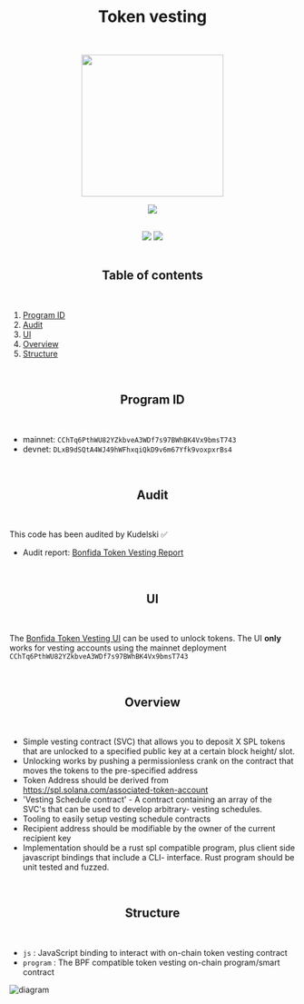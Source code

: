 <h1 align="center">Token vesting</h1>
<br />
<p align="center">
<img width="250" src="https://i.imgur.com/nn7LMNV.png"/>
</p>
<p align="center">
<a href="https://twitter.com/bonfida">
<img src="https://img.shields.io/twitter/url?label=Bonfida&style=social&url=https%3A%2F%2Ftwitter.com%2Fbonfida">
</a>
</p>

<br />

<div align="center">
<img src="https://img.shields.io/badge/TypeScript-007ACC?style=for-the-badge&logo=typescript&logoColor=white" />
<img src="https://img.shields.io/badge/Rust-000000?style=for-the-badge&logo=rust&logoColor=white" />

</div>

<br />
<h2 align="center">Table of contents</h2>
<br />

1. [Program ID](#program-id)
2. [Audit](#audit)
3. [UI](#ui)
4. [Overview](#overview)
5. [Structure](#structure)

<br />
<a name="program-id"></a>
<h2 align="center">Program ID</h2>
<br />

- mainnet: `CChTq6PthWU82YZkbveA3WDf7s97BWhBK4Vx9bmsT743`
- devnet: `DLxB9dSQtA4WJ49hWFhxqiQkD9v6m67Yfk9voxpxrBs4`

<br />
<a name="audit"></a>
<h2 align="center">Audit</h2>
<br />

This code has been audited by Kudelski ✅

- Audit report: [Bonfida Token Vesting Report](/audit/Bonfida_SecurityAssessment_Vesting_Final050521.pdf)

<br />
<a name="ui"></a>
<h2 align="center">UI</h2>
<br />

The [Bonfida Token Vesting UI](https://vesting.bonfida.org) can be used to unlock tokens. The UI **only** works for vesting accounts using the mainnet deployment `CChTq6PthWU82YZkbveA3WDf7s97BWhBK4Vx9bmsT743`

<br />
<a name="overview"></a>
<h2 align="center">Overview</h2>
<br />

- Simple vesting contract (SVC) that allows you to deposit X SPL tokens that are unlocked to a specified public key at a certain block height/ slot.
- Unlocking works by pushing a permissionless crank on the contract that moves the tokens to the pre-specified address
- Token Address should be derived from https://spl.solana.com/associated-token-account
- 'Vesting Schedule contract' - A contract containing an array of the SVC's that can be used to develop arbitrary- vesting schedules.
- Tooling to easily setup vesting schedule contracts
- Recipient address should be modifiable by the owner of the current recipient key
- Implementation should be a rust spl compatible program, plus client side javascript bindings that include a CLI- interface. Rust program should be unit tested and fuzzed.

<br />
<a name="structure"></a>
<h2 align="center">Structure</h2>
<br />

- `js` : JavaScript binding to interact with on-chain token vesting contract
- `program` : The BPF compatible token vesting on-chain program/smart contract

![diagram](assets/structure.png)
